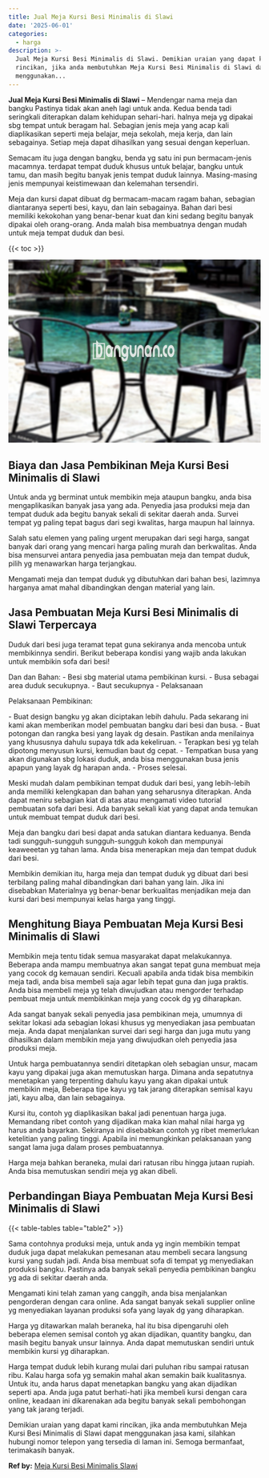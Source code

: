 ```yaml
---
title: Jual Meja Kursi Besi Minimalis di Slawi
date: '2025-06-01'
categories:
  - harga
description: >-
  Jual Meja Kursi Besi Minimalis di Slawi. Demikian uraian yang dapat kami
  rincikan, jika anda membutuhkan Meja Kursi Besi Minimalis di Slawi dapat
  menggunakan...
---
```


**Jual Meja Kursi Besi Minimalis di Slawi** – Mendengar nama meja dan bangku Pastinya tidak akan aneh lagi untuk anda. Kedua benda tadi seringkali diterapkan dalam kehidupan sehari-hari. halnya meja yg dipakai sbg tempat untuk beragam hal. Sebagian jenis meja yang acap kali diaplikasikan seperti meja belajar, meja sekolah, meja kerja, dan lain sebagainya. Setiap meja dapat dihasilkan yang sesuai dengan keperluan.

Semacam itu juga dengan bangku, benda yg satu ini pun bermacam-jenis macamnya. terdapat tempat duduk khusus untuk belajar, bangku untuk tamu, dan masih begitu banyak jenis tempat duduk lainnya. Masing-masing jenis mempunyai keistimewaan dan kelemahan tersendiri.

Meja dan kursi dapat dibuat dg bermacam-macam ragam bahan, sebagian diantaranya seperti besi, kayu, dan lain sebagainya. Bahan dari besi memiliki kekokohan yang benar-benar kuat dan kini sedang begitu banyak dipakai oleh orang-orang. Anda malah bisa membuatnya dengan mudah untuk meja tempat duduk dan besi.

{{< toc >}}

![Jual Meja Kursi Besi Minimalis di Slawi](/images/jual-meja-besi-murah21.png)

## Biaya dan Jasa Pembikinan Meja Kursi Besi Minimalis di Slawi

Untuk anda yg berminat untuk membikin meja ataupun bangku, anda bisa mengaplikasikan banyak jasa yang ada. Penyedia jasa produksi meja dan tempat duduk ada begitu banyak sekali di sekitar daerah anda. Survei tempat yg paling tepat bagus dari segi kwalitas, harga maupun hal lainnya.

Salah satu elemen yang paling urgent merupakan dari segi harga, sangat banyak dari orang yang mencari harga paling murah dan berkwalitas. Anda bisa mensurvei antara penyedia jasa pembuatan meja dan tempat duduk, pilih yg menawarkan harga terjangkau.

Mengamati meja dan tempat duduk yg dibutuhkan dari bahan besi, lazimnya harganya amat mahal dibandingkan dengan material yang lain.

## Jasa Pembuatan Meja Kursi Besi Minimalis di Slawi Terpercaya

Duduk dari besi juga teramat tepat guna sekiranya anda mencoba untuk membikinnya sendiri. Berikut beberapa kondisi yang wajib anda lakukan untuk membikin sofa dari besi!

Dan dan Bahan: - Besi sbg material utama pembikinan kursi. - Busa sebagai area duduk secukupnya. - Baut secukupnya - Pelaksanaan

Pelaksanaan Pembikinan:

\- Buat design bangku yg akan diciptakan lebih dahulu. Pada sekarang ini kami akan memberikan model pembuatan bangku dari besi dan busa. - Buat potongan dan rangka besi yang layak dg desain. Pastikan anda menilainya yang khususnya dahulu supaya tdk ada kekeliruan. - Terapkan besi yg telah dipotong menyusun kursi, kemudian baut dg cepat. - Tempatkan busa yang akan digunakan sbg lokasi duduk, anda bisa menggunakan busa jenis apapun yang layak dg harapan anda. - Proses selesai.

Meski mudah dalam pembikinan tempat duduk dari besi, yang lebih-lebih anda memiliki kelengkapan dan bahan yang seharusnya diterapkan. Anda dapat meniru sebagian kiat di atas atau mengamati video tutorial pembuatan sofa dari besi. Ada banyak sekali kiat yang dapat anda temukan untuk membuat tempat duduk dari besi.

Meja dan bangku dari besi dapat anda satukan diantara keduanya. Benda tadi sungguh-sungguh sungguh-sungguh kokoh dan mempunyai keaweeetan yg tahan lama. Anda bisa menerapkan meja dan tempat duduk dari besi.

Membikin demikian itu, harga meja dan tempat duduk yg dibuat dari besi terbilang paling mahal dibandingkan dari bahan yang lain. Jika ini disebabkan Materialnya yg benar-benar berkualitas menjadikan meja dan kursi dari besi mempunyai kelas harga yang tinggi.

## Menghitung Biaya Pembuatan Meja Kursi Besi Minimalis di Slawi

Membikin meja tentu tidak semua masyarakat dapat melakukannya. Beberapa anda mampu membuatnya akan sangat tepat guna membuat meja yang cocok dg kemauan sendiri. Kecuali apabila anda tidak bisa membikin meja tadi, anda bisa membeli saja agar lebih tepat guna dan juga praktis. Anda bisa membeli meja yg telah diwujudkan atau mengorder terhadap pembuat meja untuk membikinkan meja yang cocok dg yg diharapkan.

Ada sangat banyak sekali penyedia jasa pembikinan meja, umumnya di sekitar lokasi ada sebagian lokasi khusus yg menyediakan jasa pembuatan meja. Anda dapat menjalankan survei dari segi harga dan juga mutu yang dihasilkan dalam membikin meja yang diwujudkan oleh penyedia jasa produksi meja.

Untuk harga pembuatannya sendiri ditetapkan oleh sebagian unsur, macam kayu yang dipakai juga akan memutuskan harga. Dimana anda sepatutnya menetapkan yang terpenting dahulu kayu yang akan dipakai untuk membikin meja, Beberapa tipe kayu yg tak jarang diterapkan semisal kayu jati, kayu alba, dan lain sebagainya.

Kursi itu, contoh yg diaplikasikan bakal jadi penentuan harga juga. Memandang ribet contoh yang dijadikan maka kian mahal nilai harga yg harus anda bayarkan. Sekiranya ini disebabkan contoh yg ribet memerlukan ketelitian yang paling tinggi. Apabila ini memungkinkan pelaksanaan yang sangat lama juga dalam proses pembuatannya.

Harga meja bahkan beraneka, mulai dari ratusan ribu hingga jutaan rupiah. Anda bisa memutuskan sendiri meja yg akan dibeli.

## Perbandingan Biaya Pembuatan Meja Kursi Besi Minimalis di Slawi

{{< table-tables table="table2" >}}

Sama contohnya produksi meja, untuk anda yg ingin membikin tempat duduk juga dapat melakukan pemesanan atau membeli secara langsung kursi yang sudah jadi. Anda bisa membuat sofa di tempat yg menyediakan produksi bangku. Pastinya ada banyak sekali penyedia pembikinan bangku yg ada di sekitar daerah anda.

Mengamati kini telah zaman yang canggih, anda bisa menjalankan pengorderan dengan cara online. Ada sangat banyak sekali supplier online yg menyediakan layanan produksi sofa yang layak dg yang diharapkan.

Harga yg ditawarkan malah beraneka, hal itu bisa dipengaruhi oleh beberapa elemen semisal contoh yg akan dijadikan, quantity bangku, dan masih begitu banyak unsur lainnya. Anda dapat memutuskan sendiri untuk membikin kursi yg diharapkan.

Harga tempat duduk lebih kurang mulai dari puluhan ribu sampai ratusan ribu. Kalau harga sofa yg semakin mahal akan semakin baik kualitasnya. Untuk itu, anda harus dapat menetapkan bangku yang akan dijadikan seperti apa. Anda juga patut berhati-hati jika membeli kursi dengan cara online, keadaan ini dikarenakan ada begitu banyak sekali pembohongan yang tak jarang terjadi.

Demikian uraian yang dapat kami rincikan, jika anda membutuhkan Meja Kursi Besi Minimalis di Slawi dapat menggunakan jasa kami, silahkan hubungi nomor telepon yang tersedia di laman ini. Semoga bermanfaat, terimakasih banyak.

**Ref by:** [Meja Kursi Besi Minimalis Slawi](https://id.wikipedia.org/wiki/Meja)
